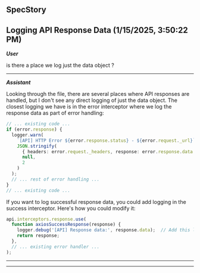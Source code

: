 ## SpecStory

## Logging API Response Data (1/15/2025, 3:50:22 PM)

_**User**_

is there a place we log just the data object ?

---

_**Assistant**_

Looking through the file, there are several places where API responses are handled, but I don't see any direct logging of just the data object. The closest logging we have is in the error interceptor where we log the response data as part of error handling:

```typescript:utils/api.ts
// ... existing code ...
if (error.response) {
  logger.warn(
    `[API] HTTP Error ${error.response.status} - ${error.request._url}`,
    JSON.stringify(
      { headers: error.request._headers, response: error.response.data },  // Here we log response data, but only for errors
      null,
      2
    )
  );
  // ... rest of error handling ...
}
// ... existing code ...
```

If you want to log successful response data, you could add logging in the success interceptor. Here's how you could modify it:

```typescript:utils/api.ts
api.interceptors.response.use(
  function axiosSuccessResponse(response) {
    logger.debug('[API] Response data:', response.data);  // Add this line to log successful response data
    return response;
  },
  // ... existing error handler ...
);
```

---



---

